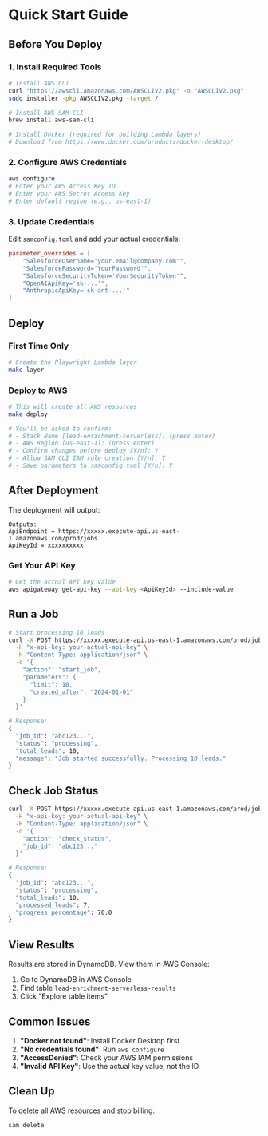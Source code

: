 # Quick Start Guide

## Before You Deploy

### 1. Install Required Tools
```bash
# Install AWS CLI
curl "https://awscli.amazonaws.com/AWSCLIV2.pkg" -o "AWSCLIV2.pkg"
sudo installer -pkg AWSCLIV2.pkg -target /

# Install AWS SAM CLI
brew install aws-sam-cli

# Install Docker (required for building Lambda layers)
# Download from https://www.docker.com/products/docker-desktop/
```

### 2. Configure AWS Credentials
```bash
aws configure
# Enter your AWS Access Key ID
# Enter your AWS Secret Access Key
# Enter default region (e.g., us-east-1)
```

### 3. Update Credentials
Edit `samconfig.toml` and add your actual credentials:
```toml
parameter_overrides = [
    "SalesforceUsername='your.email@company.com'",
    "SalesforcePassword='YourPassword'", 
    "SalesforceSecurityToken='YourSecurityToken'",
    "OpenAIApiKey='sk-...'",
    "AnthropicApiKey='sk-ant-...'"
]
```

## Deploy

### First Time Only
```bash
# Create the Playwright Lambda layer
make layer
```

### Deploy to AWS
```bash
# This will create all AWS resources
make deploy

# You'll be asked to confirm:
# - Stack Name [lead-enrichment-serverless]: (press enter)
# - AWS Region [us-east-1]: (press enter)
# - Confirm changes before deploy [Y/n]: Y
# - Allow SAM CLI IAM role creation [Y/n]: Y
# - Save parameters to samconfig.toml [Y/n]: Y
```

## After Deployment

The deployment will output:
```
Outputs:
ApiEndpoint = https://xxxxx.execute-api.us-east-1.amazonaws.com/prod/jobs
ApiKeyId = xxxxxxxxxx
```

### Get Your API Key
```bash
# Get the actual API key value
aws apigateway get-api-key --api-key <ApiKeyId> --include-value
```

## Run a Job

```bash
# Start processing 10 leads
curl -X POST https://xxxxx.execute-api.us-east-1.amazonaws.com/prod/jobs \
  -H "x-api-key: your-actual-api-key" \
  -H "Content-Type: application/json" \
  -d '{
    "action": "start_job",
    "parameters": {
      "limit": 10,
      "created_after": "2024-01-01"
    }
  }'

# Response:
{
  "job_id": "abc123...",
  "status": "processing",
  "total_leads": 10,
  "message": "Job started successfully. Processing 10 leads."
}
```

## Check Job Status

```bash
curl -X POST https://xxxxx.execute-api.us-east-1.amazonaws.com/prod/jobs \
  -H "x-api-key: your-actual-api-key" \
  -H "Content-Type: application/json" \
  -d '{
    "action": "check_status",
    "job_id": "abc123..."
  }'

# Response:
{
  "job_id": "abc123...",
  "status": "processing",
  "total_leads": 10,
  "processed_leads": 7,
  "progress_percentage": 70.0
}
```

## View Results

Results are stored in DynamoDB. View them in AWS Console:
1. Go to DynamoDB in AWS Console
2. Find table `lead-enrichment-serverless-results`
3. Click "Explore table items"

## Common Issues

1. **"Docker not found"**: Install Docker Desktop first
2. **"No credentials found"**: Run `aws configure`
3. **"AccessDenied"**: Check your AWS IAM permissions
4. **"Invalid API Key"**: Use the actual key value, not the ID

## Clean Up

To delete all AWS resources and stop billing:
```bash
sam delete
```